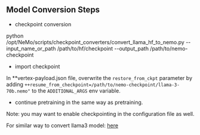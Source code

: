 ## Model Conversion Steps 
- checkpoint conversion

python /opt/NeMo/scripts/checkpoint_converters/convert_llama_hf_to_nemo.py --input_name_or_path /path/to/hf/checkpoint --output_path /path/to/nemo-checkpoint   

- import checkpoint

In **vertex-payload.json file, overwrite the `restore_from_ckpt` parameter by adding `++resume_from_checkpoint=/path/to/nemo-checkpoint/llama-3-70b.nemo"` to the `ADDITIONAL_ARGS` env variable.

- continue pretraining in the same way as pretraining.

Note: you may want to enable checkpointing in the configuration file as well.

For similar way to convert llama3 model: [here](https://docs.nvidia.com/nemo-framework/user-guide/latest/llms/starcoder2/checkpointconversion.html)

